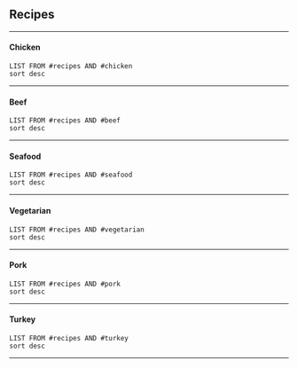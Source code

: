 
## Recipes
---

#### Chicken
```dataview
LIST FROM #recipes AND #chicken 
sort desc
```
---
#### Beef
```dataview
LIST FROM #recipes AND #beef 
sort desc
```
---
#### Seafood
```dataview
LIST FROM #recipes AND #seafood 
sort desc
```
---
#### Vegetarian
```dataview
LIST FROM #recipes AND #vegetarian 
sort desc
```
---
#### Pork
```dataview
LIST FROM #recipes AND #pork 
sort desc
```
---
#### Turkey
```dataview
LIST FROM #recipes AND #turkey 
sort desc
```
---




